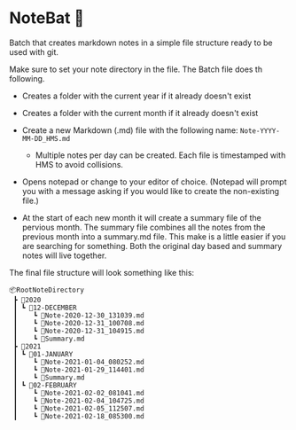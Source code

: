 # NoteBat :cactus:
Batch that creates markdown notes in a simple file structure ready to be used with git. 

Make sure to set your note directory in the file. 
The Batch file does th following.

* Creates a folder with the current year if it already doesn't exist
* Creates a folder with the current month if it already doesn't exist
* Create a new Markdown (.md) file with the following name: ```Note-YYYY-MM-DD_HMS.md```
   *  Multiple notes per day can be created. Each file is timestamped with HMS to avoid collisions.
* Opens notepad or change to your editor of choice. (Notepad will prompt you with a message asking if you would like to create the non-existing file.)

* At the start of each new month it will create a summary file of the pervious month. The summary file combines all the notes from the previous month into a summary.md file. This make is a little easier if you are searching for something. Both the original day based and summary notes will live together. 

The final file structure will look something like this:
```
📦RootNoteDirectory
 ┣ 📂2020
 ┃ ┗ 📂12-DECEMBER
 ┃    ┗ 📜Note-2020-12-30_131039.md
 ┃    ┗ 📜Note-2020-12-31_100708.md
 ┃    ┗ 📜Note-2020-12-31_104915.md
 ┃    ┗ 📜Summary.md
 ┣ 📂2021
 ┃ ┗ 📂01-JANUARY
 ┃    ┗ 📜Note-2021-01-04_080252.md
 ┃    ┗ 📜Note-2021-01-29_114401.md
 ┃    ┗ 📜Summary.md
 ┃ ┗ 📂02-FEBRUARY
 ┃    ┗ 📜Note-2021-02-02_081041.md
 ┃    ┗ 📜Note-2021-02-04_104725.md
 ┃    ┗ 📜Note-2021-02-05_112507.md
 ┃    ┗ 📜Note-2021-02-18_085300.md
```
